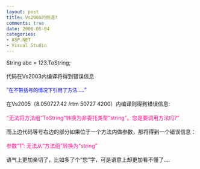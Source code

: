 ```yaml
---
layout: post
title: Vs2005的倒退?
comments: true
date: 2006-05-04
categories:
- ASP.NET
- Visual Studio
---
```


<p>String abc = 123.ToString;<br /><br />代码在Vs2003内编译将得到错误信息<br /><br /><font color="#0000ff">“<font size="2">在不带括号的情况下引用了方法.....</font>”</font><br /><br />在Vs2005（8.050727.42 /rtm 50727 4200）内编译则得到错误信息:<br /><br /><font color="#ff1493">“无法将方法组“ToString”转换为非委托类型“string”。您是要调用方法吗?”<br /></font><br />而上边代码等号右边的部分如果位于一个方法内做参数，那将得到一个错误信息：<br /><br /><font color="#ff1493">参数“1”: 无法从“方法组”转换为“string”<br /></font><br />语气上更加亲切了，比如多了个“您”字，可是语意上却更加看不懂了....</p>				
